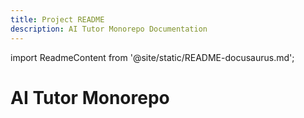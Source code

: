 ```yaml
---
title: Project README
description: AI Tutor Monorepo Documentation
---
```


import ReadmeContent from '@site/static/README-docusaurus.md';

# AI Tutor Monorepo

<ReadmeContent />
